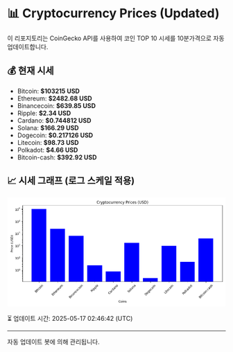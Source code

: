 
# 📊 Cryptocurrency Prices (Updated)

이 리포지토리는 CoinGecko API를 사용하여 코인 TOP 10 시세를 10분가격으로 자동 업데이트합니다.

## 💰 현재 시세
- Bitcoin: **$103215 USD**
- Ethereum: **$2482.68 USD**
- Binancecoin: **$639.85 USD**
- Ripple: **$2.34 USD**
- Cardano: **$0.744812 USD**
- Solana: **$166.29 USD**
- Dogecoin: **$0.217126 USD**
- Litecoin: **$98.73 USD**
- Polkadot: **$4.66 USD**
- Bitcoin-cash: **$392.92 USD**

## 📈 시세 그래프 (로그 스케일 적용)
![Crypto Prices](crypto_prices.png)

⏳ 업데이트 시간: 2025-05-17 02:46:42 (UTC)

---
자동 업데이트 봇에 의해 관리됩니다.
